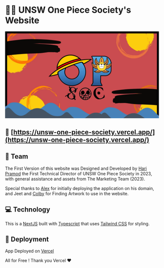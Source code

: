 # 🏴‍☠️ UNSW One Piece Society's Website

![logo](/public/opsoc-banner-art.webp)

## 🔗 [https://unsw-one-piece-society.vercel.app/](https://unsw-one-piece-society.vercel.app/)

## 👥 Team

The First Version of this website was Designed and Developed by [Hari Pramod](https://hari-portfolio-ten.vercel.app) the First Technical Director of UNSW One Piece Society in 2023, with general assistance and assets from The Marketing Team (2023).

Special thanks to [Alex](https://github.com/Gitalexzhong) for initially deploying the application on his domain, and Jeet and [Colby](https://github.com/ColbyRehn) for Finding Artwork to use in the website.

## 💻 Technology

This is a [NextJS](https://nextjs.org) built with [Typescript](https://www.typescriptlang.org/) that uses [Tailwind CSS](https://tailwindcss.com) for styling.

## 🚀 Deployment

App Deployed on [Vercel](https://vercel.com/home)

All for Free ! Thank you Vercel ❤️
